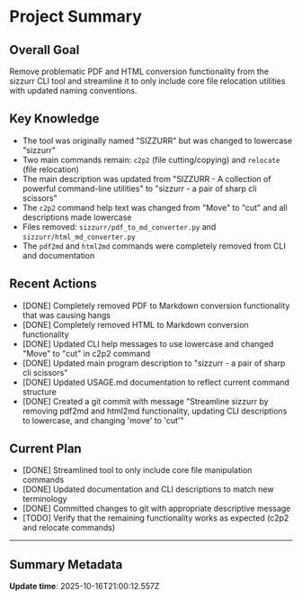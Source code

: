 # Project Summary

## Overall Goal
Remove problematic PDF and HTML conversion functionality from the sizzurr CLI tool and streamline it to only include core file relocation utilities with updated naming conventions.

## Key Knowledge
- The tool was originally named "SIZZURR" but was changed to lowercase "sizzurr"
- Two main commands remain: `c2p2` (file cutting/copying) and `relocate` (file relocation)
- The main description was updated from "SIZZURR - A collection of powerful command-line utilities" to "sizzurr - a pair of sharp cli scissors"
- The `c2p2` command help text was changed from "Move" to "cut" and all descriptions made lowercase
- Files removed: `sizzurr/pdf_to_md_converter.py` and `sizzurr/html_md_converter.py`
- The `pdf2md` and `html2md` commands were completely removed from CLI and documentation

## Recent Actions
- [DONE] Completely removed PDF to Markdown conversion functionality that was causing hangs
- [DONE] Completely removed HTML to Markdown conversion functionality 
- [DONE] Updated CLI help messages to use lowercase and changed "Move" to "cut" in c2p2 command
- [DONE] Updated main program description to "sizzurr - a pair of sharp cli scissors"
- [DONE] Updated USAGE.md documentation to reflect current command structure
- [DONE] Created a git commit with message "Streamline sizzurr by removing pdf2md and html2md functionality, updating CLI descriptions to lowercase, and changing 'move' to 'cut'"

## Current Plan
- [DONE] Streamlined tool to only include core file manipulation commands
- [DONE] Updated documentation and CLI descriptions to match new terminology
- [DONE] Committed changes to git with appropriate descriptive message
- [TODO] Verify that the remaining functionality works as expected (c2p2 and relocate commands)

---

## Summary Metadata
**Update time**: 2025-10-16T21:00:12.557Z 
